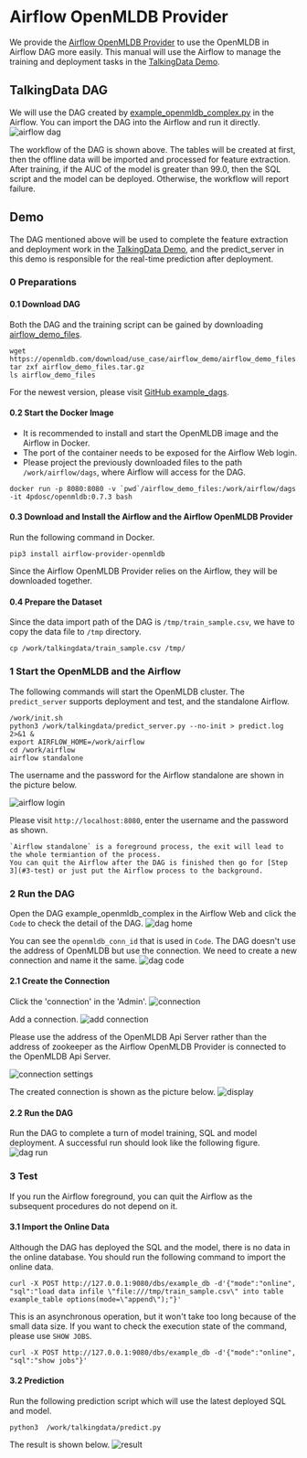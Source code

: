 # Airflow OpenMLDB Provider 
We provide the [Airflow OpenMLDB Provider](https://github.com/4paradigm/OpenMLDB/tree/main/extensions/airflow-provider-openmldb) to use the OpenMLDB in Airflow DAG more easily.
This manual will use the Airflow to manage the training and deployment tasks in the [TalkingData Demo](talkingdata_demo).

## TalkingData DAG

We will use the DAG created by [example_openmldb_complex.py](https://github.com/4paradigm/OpenMLDB/blob/main/extensions/airflow-provider-openmldb/openmldb_provider/example_dags/example_openmldb_complex.py) in the Airflow.
You can import the DAG into the Airflow and run it directly.
![airflow dag](images/airflow_dag.png)

The workflow of the DAG is shown above. The tables will be created at first, then the offline data will be imported and processed for feature extraction. After training, if the AUC of the model is greater than 99.0, then the SQL script and the model can be deployed. Otherwise, the workflow will report failure. 

## Demo

The DAG mentioned above will be used to complete the feature extraction and deployment work in the [TalkingData Demo](talkingdata_demo), and the predict_server in this demo is responsible for the real-time prediction after deployment.

### 0 Preparations

#### 0.1 Download DAG
Both the DAG and the training script can be gained by downloading [airflow_demo_files](https://openmldb.com/download/use_case/airflow_demo/airflow_demo_files.tar.gz). 

```
wget https://openmldb.com/download/use_case/airflow_demo/airflow_demo_files.tar.gz
tar zxf airflow_demo_files.tar.gz
ls airflow_demo_files
```
For the newest version, please visit [GitHub example_dags](https://github.com/4paradigm/OpenMLDB/tree/main/extensions/airflow-provider-openmldb/openmldb_provider/example_dags).


#### 0.2 Start the Docker Image

- It is recommended to install and start the OpenMLDB image and the Airflow in Docker. 
- The port of the container needs to be exposed for the Airflow Web login.
- Please project the previously downloaded files to the path `/work/airflow/dags`, where Airflow will access for the DAG.

```
docker run -p 8080:8080 -v `pwd`/airflow_demo_files:/work/airflow/dags -it 4pdosc/openmldb:0.7.3 bash
```

#### 0.3 Download and Install the Airflow and the Airflow OpenMLDB Provider 
Run the following command in Docker.
```
pip3 install airflow-provider-openmldb
```
Since the Airflow OpenMLDB Provider relies on the Airflow, they will be downloaded together.

#### 0.4 Prepare the Dataset
Since the data import path of the DAG is `/tmp/train_sample.csv`, we have to copy the data file to `/tmp` directory.
```
cp /work/talkingdata/train_sample.csv /tmp/
```

### 1 Start the OpenMLDB and the Airflow
The following commands will start the OpenMLDB cluster. The `predict_server` supports deployment and test, and the standalone Airflow.

```
/work/init.sh
python3 /work/talkingdata/predict_server.py --no-init > predict.log 2>&1 &
export AIRFLOW_HOME=/work/airflow
cd /work/airflow
airflow standalone
```

The username and the password for the Airflow standalone are shown in the picture below.

![airflow login](images/airflow_login.png)

Please visit `http://localhost:8080`, enter the username and the password as shown.

```{caution}
`Airflow standalone` is a foreground process, the exit will lead to the whole termiantion of the process.
You can quit the Airflow after the DAG is finished then go for [Step 3](#3-test) or just put the Airflow process to the background.
```

### 2 Run the DAG 
Open the DAG example_openmldb_complex in the Airflow Web and click the `Code` to check the detail of the DAG.
![dag home](images/dag_home.png)

You can see the `openmldb_conn_id` that is used in `Code`. The DAG doesn't use the address of OpenMLDB but use the connection. We need to create a new connection and name it the same. 
![dag code](images/dag_code.png)

#### 2.1 Create the Connection 
Click the 'connection' in the 'Admin'.
![connection](images/connection.png)

Add a connection.
![add connection](images/add_connection.png)

Please use the address of the OpenMLDB Api Server rather than the address of zookeeper as the Airflow OpenMLDB Provider is connected to the OpenMLDB Api Server.

![connection settings](images/connection_settings.png)

The created connection is shown as the picture below.
![display](images/connection_display.png)

#### 2.2 Run the DAG 
Run the DAG to complete a turn of model training, SQL and model deployment.
A successful run should look like the following figure.
![dag run](images/dag_run.png)

### 3 Test

If you run the Airflow foreground, you can quit the Airflow as the subsequent procedures do not depend on it.
#### 3.1 Import the Online Data
Although the DAG has deployed the SQL and the model, there is no data in the online database. 
You should run the following command to import the online data.
```
curl -X POST http://127.0.0.1:9080/dbs/example_db -d'{"mode":"online", "sql":"load data infile \"file:///tmp/train_sample.csv\" into table example_table options(mode=\"append\");"}'
```
This is an asynchronous operation, but it won't take too long because of the small data size.
If you want to check the execution state of the command, please use `SHOW JOBS`.
```
curl -X POST http://127.0.0.1:9080/dbs/example_db -d'{"mode":"online", "sql":"show jobs"}'
```

#### 3.2 Prediction
Run the following prediction script which will use the latest deployed SQL and model. 
```
python3  /work/talkingdata/predict.py
```
The result is shown below.
![result](images/airflow_test_result.png)


